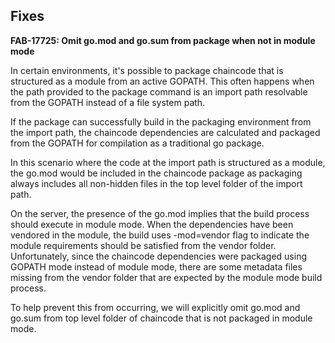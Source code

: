 
Fixes
-----

**FAB-17725: Omit go.mod and go.sum from package when not in module mode**

In certain environments, it's possible to package chaincode that is structured
as a module from an active GOPATH. This often happens when the path provided
to the package command is an import path resolvable from the GOPATH instead of
a file system path.

If the package can successfully build in the packaging environment from the
import path, the chaincode dependencies are calculated and packaged from the
GOPATH for compilation as a traditional go package.

In this scenario where the code at the import path is structured as a module,
the go.mod would be included in the chaincode package as packaging always
includes all non-hidden files in the top level folder of the import path.

On the server, the presence of the go.mod implies that the build process
should execute in module mode. When the dependencies have been vendored in the
module, the build uses -mod=vendor flag to indicate the module requirements
should be satisfied from the vendor folder.  Unfortunately, since the
chaincode dependencies were packaged using GOPATH mode instead of module mode,
there are some metadata files missing from the vendor folder that are expected
by the module mode build process.

To help prevent this from occurring, we will explicitly omit go.mod and go.sum
from top level folder of chaincode that is not packaged in module mode.
